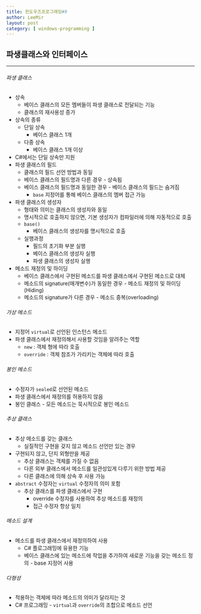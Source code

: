 ```yaml
---
title: 윈도우즈프로그래밍#9
author: LeeMir
layout: post
category: [ windows-programming ]
---
```


## 파생클래스와 인터페이스

- - -

###### 파생 클래스

- 상속
  - 베이스 클래스의 모든 멤버들이 파생 클래스로 전달되는 기능
  - 클래스의 재사용성 증가
- 상속의 종류
  - 단일 상속
    - 베이스 클래스 1개
  - 다중 상속
    - 베이스 클래스 1개 이상
- C#에서는 단일 상속만 지원
- 파생 클래스의 필드
  - 클래스의 필드 선언 방법과 동일
  - 베이스 클래스의 필드명과 다른 경우 - 상속됨
  - 베이스 클래스의 필드명과 동일한 경우 - 베이스 클래스의 필드는 숨겨짐
    - ```base``` 지정어를 통해 베이스 클래스의 멤버 접근 가능
- 파생 클래스의 생성자
  - 형태와 의미는 클래스의 생성자와 동일
  - 명시적으로 호출하지 않으면, 기본 생성자가 컴파일러에 의해 자동적으로 호출
  - ```base()```
    - 베이스 클래스의 생성자를 명시적으로 호출
  - 실행과정
    - 필드의 초기화 부분 실행
    - 베이스 클래스의 생성자 실행
    - 파생 클래스의 생성자 실행
- 메소드 재정의 및 하이딩
  - 베이스 클래스에서 구현된 메소드를 파생 클래스에서 구현된 메소드로 대체
  - 메소드의 signature(매개변수)가 동일한 경우 - 메소드 재정의 및 하이딩(Hiding)
  - 메소드의 signature가 다른 경우 - 메소드 중복(overloading)



###### 가상 메소드

- 지정어 ```virtual```로 선언된 인스턴스 메소드
- 파생 클래스에서 재정의해서 사용할 것임을 알려주는 역할
  - ```new``` : 객체 형에 따라 호출
  - ```override``` : 객체 참조가 가리키는 객체에 따라 호출



###### 봉인 메소드

- 수정자가 ```sealed```로 선언된 메소드
- 파생 클래스에서 재정의를 허용하지 않음
- 봉인 클래스 - 모든 메소드는 묵시적으로 봉인 메소드



###### 추상 클래스

- 추상 메소드를 갖는 클래스
  - 실질적인 구현을 갖지 않고 메소드 선언만 있는 경우
- 구현되지 않고, 단지 외형만을 제공
  - 추상 클래스는 객체를 가질 수 없음
  - 다른 외부 클래스에서 메소드를 일관성있게 다루기 위한 방법 제공
  - 다른 클래스에 의해 상속 후 사용 가능
- ```abstract``` 수정자는 ```virtual``` 수정자의 의미 포함
  - 추상 클래스를 파생 클래스에서 구현
    - override 수정자를 사용하여 추상 메소드를 재정의
    - 접근 수정자 항상 일치



###### 메소드 설계

- 메소드를 파생 클래스에서 재정의하여 사용
  - C# 플로그래밍에 유용한 기능
  - 베이스 클래스에 있는 메소드에 작업을 추가하여 새로운 기능을 갖는 메소드 정의 - base 지정어 사용



###### 다형성

- 적용하는 객체에 따라 메소드의 의미가 달라지는 것
- C# 프로그래밍 - ```virtual```과 ```override```의 조합으로 메소드 선언